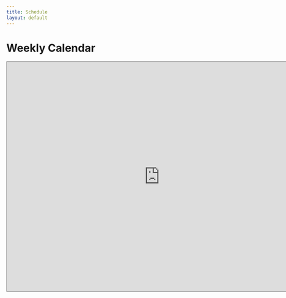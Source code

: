 ```yaml
---
title: Schedule
layout: default
---
```


<h1> Weekly Calendar </h1>

<iframe src="https://calendar.google.com/calendar/embed?height=600&wkst=2&bgcolor=%23ffffff&ctz=America%2FLos_Angeles&mode=WEEK&src=bGpzMjMzMjMzQGJlcmtlbGV5LmVkdQ&src=Y18zMmNhZjg0NjYxMmYwNWUxNDAyMGQyMTU3OTliNTMwNDE2ZGFmMzUwNGRhYTdkZDBjYWMxNDk4MzdlNjZhZTc4QGdyb3VwLmNhbGVuZGFyLmdvb2dsZS5jb20&src=Y18zOWFiOWFmM2JjMDZhZTFiYmNmZDU3NjdlZDliZGZiMjhmOTVjOGYzZWZjMTE3MTc5YzJiNjcyMzYyYTExN2QzQGdyb3VwLmNhbGVuZGFyLmdvb2dsZS5jb20&src=Y182ZTI2Y2Q3NTRkOWJiMDc4MzI1ZTEyODIwMjc5MTY2YTNhYjZmNTE2ZWYwZjlmYjhkMzEwNWMwMTdlZTkzNGJkQGdyb3VwLmNhbGVuZGFyLmdvb2dsZS5jb20&src=Y184NmFmMDBiZDQ2ZDU5MzQzODE5Y2ExODZkODA2ODNlZTU4NTM5MzQ5NTlmODM3MzQzNGZiNWQ3MGZhOWE4ZjU2QGdyb3VwLmNhbGVuZGFyLmdvb2dsZS5jb20&src=Y19kMjljODczYWYxNThmNmY3MDY3ZjlkZTdhMzE3ODg0ODQ2NDgzYWQ0YTQyNDMzMDRkNTdmYjE3NDAzZmFjOWQ3QGdyb3VwLmNhbGVuZGFyLmdvb2dsZS5jb20&src=Y19mZjkxMjgxY2UzZWFhNGI1ZWMzYTY1YzNmN2VhZTljNDYxZWNlZDdjODY3ZTZhYjVkZDYzNGQ2ZTc3MjE3NWNhQGdyb3VwLmNhbGVuZGFyLmdvb2dsZS5jb20&src=Y18wMWM1ODA2NzJlMTBhNGRkMTYxYWMyNzMxYTU5NWVkMjY5Yzk2MjEwODc4ZjVhYTYzYjFmZmUyODg3NWRjMmY1QGdyb3VwLmNhbGVuZGFyLmdvb2dsZS5jb20&src=YmVya2VsZXkuZWR1XzJ1OTZjc3BzbGpmZGM0bHFpcWpjOXZhdDA0QGdyb3VwLmNhbGVuZGFyLmdvb2dsZS5jb20&color=%23D81B60&color=%23039BE5&color=%23F09300&color=%2364c872&color=%23F4511E&color=%239E69AF&color=%23616161&color=%23F6BF26&color=%23E67C73" style="border:solid 1px #777" width="800" height="600" frameborder="0" scrolling="no"></iframe>
